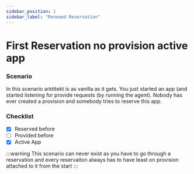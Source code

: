 ```yaml
---
sidebar_position: 1
sidebar_label: "Renewed Reservation"
---
```


# First Reservation no provision active app

### Scenario

In this scenario arktitekt is as vanilla as it gets. You just
started an app (and started listening for provide requests (by running
the agent). Nobody has ever created a provision and somebody
tries to reserve this app.

### Checklist

- [x] Reserved before
- [ ] Provided before
- [x] Active App

:::warning
This scenario can never exist as you have to go through a reservation
and every reservaiton always has to have least on provision attached to
it from the start
:::

